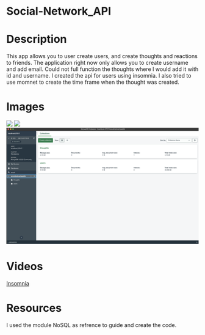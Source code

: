 # Social-Network_API

# Description
This app allows you to user create users, and create thoughts and reactions to friends. The application right now only allows you to create username and add email. Could not full function the thoughts where I would add it with id and username. I created the api for users using insomnia. I also tried to use momnet to create the time frame when the thought was created. 

# Images
 ![](assets/Screen%20Shot%202022-11-28%20at%204.51.24%20PM.png%0D) 
 ![](assets/Screen%20Shot%202022-11-28%20at%204.46.08%20PM.png%0D) 
 ![](assets/Screen%20Shot%202022-11-28%20at%204.14.00%20PM.png) 

# Videos
[Insomnia](https://drive.google.com/file/d/1S-1xaVh4R8WJ9itzIF8bxYurnC6IMc8Y/view)



# Resources
I used the module NoSQL as refrence to guide and create the code.





